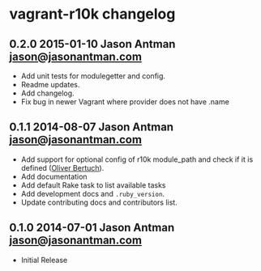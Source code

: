 # vagrant-r10k changelog

## 0.2.0 2015-01-10 Jason Antman <jason@jasonantman.com>

* Add unit tests for modulegetter and config.
* Readme updates.
* Add changelog.
* Fix bug in newer Vagrant where provider does not have .name

## 0.1.1 2014-08-07 Jason Antman <jason@jasonantman.com>

* Add support for optional config of r10k module_path and check if it is defined ([Oliver Bertuch](https://github.com/poikilotherm)).
* Add documentation
* Add default Rake task to list available tasks
* Add development docs and `.ruby_version`.
* Update contributing docs and contributors list.

## 0.1.0 2014-07-01 Jason Antman <jason@jasonantman.com>

* Initial Release

